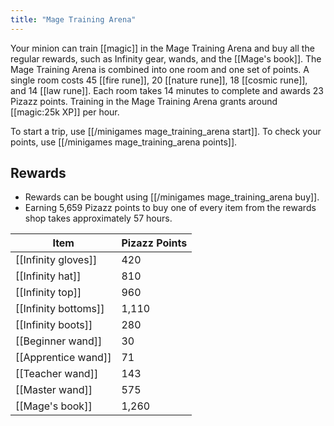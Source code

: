 ```yaml
---
title: "Mage Training Arena"
---
```


Your minion can train [[magic]] in the Mage Training Arena and buy all the regular rewards, such as Infinity gear, wands, and the [[Mage's book]]. The Mage Training Arena is combined into one room and one set of points. A single room costs 45 [[fire rune]], 20 [[nature rune]], 18 [[cosmic rune]], and 14 [[law rune]]. Each room takes 14 minutes to complete and awards 23 Pizazz points. Training in the Mage Training Arena grants around [[magic:25k XP]] per hour.

To start a trip, use [[/minigames mage_training_arena start]]. To check your points, use [[/minigames mage_training_arena points]].

## Rewards

- Rewards can be bought using [[/minigames mage_training_arena buy]].
- Earning 5,659 Pizazz points to buy one of every item from the rewards shop takes approximately 57 hours.

| **Item**             | **Pizazz Points** |
| -------------------- | ----------------- |
| [[Infinity gloves]]  | 420               |
| [[Infinity hat]]     | 810               |
| [[Infinity top]]     | 960               |
| [[Infinity bottoms]] | 1,110             |
| [[Infinity boots]]   | 280               |
| [[Beginner wand]]    | 30                |
| [[Apprentice wand]]  | 71                |
| [[Teacher wand]]     | 143               |
| [[Master wand]]      | 575               |
| [[Mage's book]]      | 1,260             |
